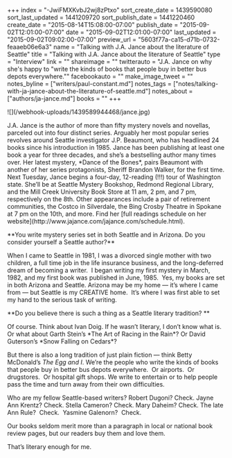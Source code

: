 +++
index = "-JwiFMXKvbJ2wj8zPtxo"
sort_create_date = 1439590080
sort_last_updated = 1441209720
sort_publish_date = 1441220460
create_date = "2015-08-14T15:08:00-07:00"
publish_date = "2015-09-02T12:01:00-07:00"
date = "2015-09-02T12:01:00-07:00"
last_updated = "2015-09-02T09:02:00-07:00"
preview_url = "5603f77a-ca15-d71b-0732-feaaeb06e6a3"
name = "Talking with J.A. Jance about the literature of Seattle"
title = "Talking with J.A. Jance about the literature of Seattle"
type = "Interview"
link = ""
shareimage = ""
twitterauto = "J.A. Jance on why she's happy to \"write the kinds of books that people buy in better bus depots everywhere.\""
facebookauto = ""
make_image_tweet = ""
notes_byline = ["writers/paul-constant.md"]
notes_tags = ["notes/talking-with-ja-jance-about-the-literature-of-seattle.md"]
notes_about = ["authors/ja-jance.md"]
books = ""
+++
<p class="image-left">![](/webhook-uploads/1439589944468/jance.jpg)</p>
<p class="intro">J.A. Jance is the author of more than fifty mystery novels and novellas, parceled out into four distinct series. Arguably her most popular series revolves around Seattle investigator J.P. Beaumont, who has headlined 24 books since his introduction in 1985. Jance has been publishing at least one book a year for three decades, and she’s a bestselling author many times over.  Her latest mystery, *Dance of the Bones*, pairs Beaumont with another of her series protagonists, Sheriff Brandon Walker, for the first time. Next Tuesday, Jance begins a four-day, 12-reading (!!!) tour of Washington state. She’ll be at Seattle Mystery Bookshop, Redmond Regional Library, and the Mill Creek University Book Store at 11 am, 2 pm, and 7 pm, respectively on the 8th. Other appearances include a pair of retirement communities, the Costco in Silverdale, the Bing Crosby Theatre in Spokane at 7 pm on the 10th, and more. Find her [full readings schedule  on her website](http://www.jajance.com/jajance.com/schedule.html).</p>

<p class="noindent">**You write mystery series set in both Seattle and in Arizona. Do you consider yourself a Seattle author?**</p>

<p class="noindent">When I came to Seattle in 1981, I was a divorced single mother with two children, a full time job in the life insurance business, and the long-deferred dream of becoming a writer.  I began writing my first mystery in March, 1982, and my first book was published in June, 1985.  Yes, my books are set in both Arizona and Seattle. Arizona may be my home — it’s where I came from — but Seattle is my CREATIVE home.  It’s where I was first able to set my hand to the serious task of writing.</p>

<p class="noindent">**Do you believe there is such a thing as a Seattle literary tradition? ** </p>

<p class="noindent">Of course. Think about Ivan Doig. If he wasn’t literary, I don’t know what is. Or what about Garth Stein’s *The Art of Racing in the Rain*? Or David Guterson’s *Snow Falling on Cedars*?</p>

But there is also a long tradition of just plain fiction — think Betty McDonald’s *The Egg and I*.  We’re the people who write the kinds of books that people buy in better bus depots everywhere.  Or airports.  Or drugstores.  Or hospital gift shops. We write to entertain or to help people pass the time and turn away from their own difficulties. 

Who are my fellow Seattle-based writers? Robert Dugoni? Check. Jayne Ann Krentz?  Check. Stella Cameron? Check. Mary Daheim? Check. The late Ann Rule?  Check.  Yasmine Galenorn?  Check.  

Our books seldom merit more than a paragraph in local or national book review pages, but our readers buy them and love them.  

That’s literary enough for me.